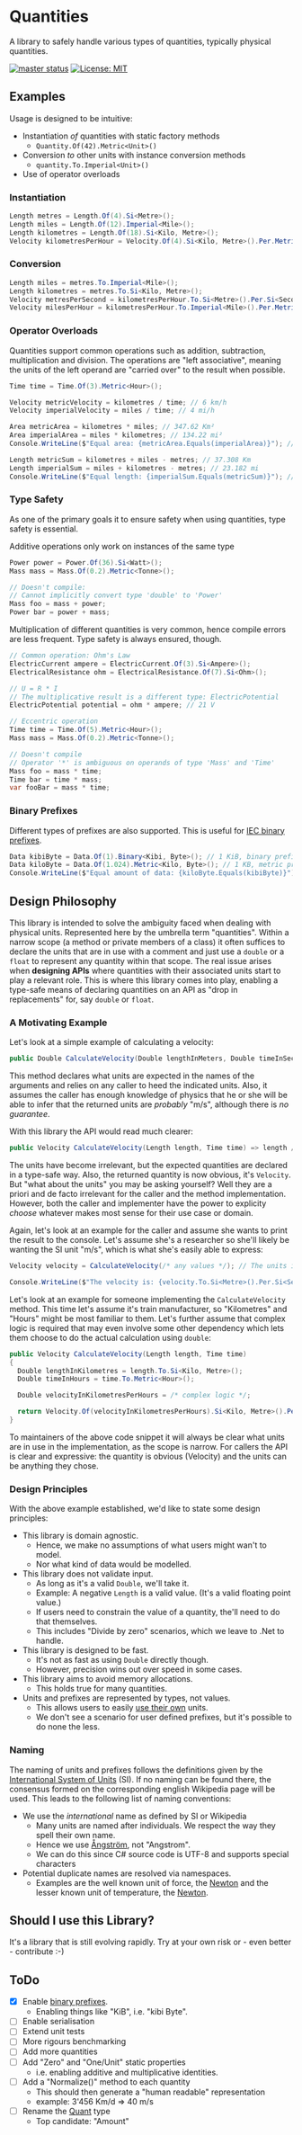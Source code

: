 # Quantities

A library to safely handle various types of quantities, typically physical quantities.

[![master status](https://github.com/atmoos/Quantities/actions/workflows/dotnet.yml/badge.svg)](https://github.com/atmoos/Quantities/actions/workflows/dotnet.yml)
[![License: MIT](https://img.shields.io/badge/License-MIT-yellow.svg)](https://github.com/atmoos/Quantities/blob/master/LICENSE)

## Examples

Usage is designed to be intuitive:

- Instantiation *of* quantities with static factory methods
  - `Quantity.Of(42).Metric<Unit>()`
- Conversion *to* other units with instance conversion methods
  - `quantity.To.Imperial<Unit>()`
- Use of operator overloads

### Instantiation

```csharp
Length metres = Length.Of(4).Si<Metre>();
Length miles = Length.Of(12).Imperial<Mile>();
Length kilometres = Length.Of(18).Si<Kilo, Metre>();
Velocity kilometresPerHour = Velocity.Of(4).Si<Kilo, Metre>().Per.Metric<Hour>();
```

### Conversion

```csharp
Length miles = metres.To.Imperial<Mile>();
Length kilometres = metres.To.Si<Kilo, Metre>();
Velocity metresPerSecond = kilometresPerHour.To.Si<Metre>().Per.Si<Second>();
Velocity milesPerHour = kilometresPerHour.To.Imperial<Mile>().Per.Metric<Hour>();
```

### Operator Overloads

Quantities support common operations such as addition, subtraction, multiplication and division. The operations are "left associative", meaning the units of the left operand are "carried over" to the result when possible.

```csharp
Time time = Time.Of(3).Metric<Hour>();

Velocity metricVelocity = kilometres / time; // 6 km/h
Velocity imperialVelocity = miles / time; // 4 mi/h

Area metricArea = kilometres * miles; // 347.62 Km²
Area imperialArea = miles * kilometres; // 134.22 mi²
Console.WriteLine($"Equal area: {metricArea.Equals(imperialArea)}"); // Equal area: True

Length metricSum = kilometres + miles - metres; // 37.308 Km
Length imperialSum = miles + kilometres - metres; // 23.182 mi
Console.WriteLine($"Equal length: {imperialSum.Equals(metricSum)}"); // Equal length: True
```

### Type Safety

As one of the primary goals it to ensure safety when using quantities, type safety is essential.

Additive operations only work on instances of the same type

```csharp
Power power = Power.Of(36).Si<Watt>();
Mass mass = Mass.Of(0.2).Metric<Tonne>();

// Doesn't compile:
// Cannot implicitly convert type 'double' to 'Power'
Mass foo = mass + power;
Power bar = power + mass;
```

Multiplication of different quantities is very common, hence compile errors are less frequent. Type safety is always ensured, though.

```csharp
// Common operation: Ohm's Law
ElectricCurrent ampere = ElectricCurrent.Of(3).Si<Ampere>();
ElectricalResistance ohm = ElectricalResistance.Of(7).Si<Ohm>();

// U = R * I
// The multiplicative result is a different type: ElectricPotential
ElectricPotential potential = ohm * ampere; // 21 V

// Eccentric operation
Time time = Time.Of(5).Metric<Hour>();
Mass mass = Mass.Of(0.2).Metric<Tonne>();

// Doesn't compile
// Operator '*' is ambiguous on operands of type 'Mass' and 'Time'
Mass foo = mass * time;
Time bar = time * mass;
var fooBar = mass * time;
```

### Binary Prefixes

Different types of prefixes are also supported. This is useful for [IEC binary prefixes](https://en.wikipedia.org/wiki/Binary_prefix).

```csharp
Data kibiByte = Data.Of(1).Binary<Kibi, Byte>(); // 1 KiB, binary prefix
Data kiloByte = Data.Of(1.024).Metric<Kilo, Byte>(); // 1 KB, metric prefix
Console.WriteLine($"Equal amount of data: {kiloByte.Equals(kibiByte)}"); // Equal amount of data: True
```

## Design Philosophy

This library is intended to solve the ambiguity faced when dealing with physical units. Represented here by the umbrella term "quantities". Within a narrow scope (a method or private members of a class) it often suffices to declare the units that are in use with a comment and just use a `double` or a `float` to represent any quantity within that scope. The real issue arises when **designing APIs** where quantities with their associated units start to play a relevant role.
This is where this library comes into play, enabling a type-safe means of declaring quantities on an API as "drop in replacements" for, say `double` or `float`.

### A Motivating Example

Let's look at a simple example of calculating a velocity:

```csharp
public Double CalculateVelocity(Double lengthInMeters, Double timeInSeconds) => lengthInMeters / timeInSeconds;
```

This method declares what units are expected in the names of the arguments and relies on any caller to heed the indicated units. Also, it assumes the caller has enough knowledge of physics that he or she will be able to infer that the returned units are *probably* "m/s", although there is *no guarantee*.

With this library the API would read much clearer:

```csharp
public Velocity CalculateVelocity(Length length, Time time) => length / time;
```

The units have become irrelevant, but the expected quantities are declared in a type-safe way. Also, the returned quantity is now obvious, it's `Velocity`. But "what about the units" you may be asking yourself? Well they are a priori and de facto irrelevant for the caller and the method implementation. However, both the caller and implementer have the power to explicity *choose* whatever makes most sense for their use case or domain.

Again, let's look at an example for the caller and assume she wants to print the result to the console. Let's assume she's a researcher so she'll likely be wanting the SI unit "m/s", which is what she's easily able to express:

```csharp
Velocity velocity = CalculateVelocity(/* any values */); // The units in which the calculation is performed are irrelevant.

Console.WriteLine($"The velocity is: {velocity.To.Si<Metre>().Per.Si<Second>()}"); // The velocity is: 42 m/s;
```

Let's look at an example for someone implementing the `CalculateVelocity` method. This time let's assume it's train manufacturer, so "Kilometres" and "Hours" might be most familiar to them. Let's further assume that complex logic is required that may even involve some other dependency which lets them choose to do the actual calculation using `double`:

```csharp
public Velocity CalculateVelocity(Length length, Time time)
{
  Double lengthInKilometres = length.To.Si<Kilo, Metre>();
  Double timeInHours = time.To.Metric<Hour>();

  Double velocityInKilometresPerHours = /* complex logic */;

  return Velocity.Of(velocityInKilometresPerHours).Si<Kilo, Metre>().Per.Metric<Hour>();
}
```

To maintainers of the above code snippet it will always be clear what units are in use in the implementation, as the scope is narrow. For callers the API is clear and expressive: the quantity is obvious (Velocity) and the units can be anything they chose.

### Design Principles

With the above example established, we'd like to state some design principles:

- This library is domain agnostic.
  - Hence, we make no assumptions of what users might wan't to model.
  - Nor what kind of data would be modelled.
- This library does not validate input.
  - As long as it's a valid `Double`, we'll take it.
  - Example: A negative `Length` is a valid value. (It's a valid floating point value.)
  - If users need to constrain the value of a quantity, the'll need to do that themselves.
  - This includes "Divide by zero" scenarios, which we leave to .Net to handle.
- This library is designed to be fast.
  - It's not as fast as using `Double` directly though.
  - However, precision wins out over speed in some cases.
- This library aims to avoid memory allocations.
  - This holds true for many quantities.
- Units and prefixes are represented by types, not values.
  - This allows users to easily [use their own](./quantities.test/UserDefined.cs) units.
  - We don't see a scenario for user defined prefixes, but it's possible to do none the less.

### Naming

The naming of units and prefixes follows the definitions given by the [International System of Units](https://en.wikipedia.org/wiki/International_System_of_Units) (SI). If no naming can be found there, the consensus formed on the corresponding english Wikipedia page will be used.
This leads to the following list of naming conventions:

- We use the *international* name as defined by SI or Wikipedia
  - Many units are named after individuals. We respect the way they spell their own name.
  - Hence we use [Ångström](./quantities/units/Si/Metric/Ångström.cs), not "Angstrom".
  - We can do this since C# source code is UTF-8 and supports special characters
- Potential duplicate names are resolved via namespaces.
  - Examples are the well known unit of force, the [Newton](./quantities/units/Si/Derived/Newton.cs) and the lesser known unit of temperature, the [Newton](./quantities/units/NonStandard/Temperature/Newton.cs).

## Should I use this Library?

It's a library that is still evolving rapidly. Try at your own risk or - even better - contribute :-)

## ToDo

- [x] Enable [binary prefixes](https://en.wikipedia.org/wiki/Binary_prefix).
  - Enabling things like "KiB", i.e. "kibi Byte".
- [ ] Enable serialisation
- [ ] Extend unit tests
- [ ] More rigours benchmarking
- [ ] Add more quantities
- [ ] Add "Zero" and "One/Unit" static properties
  - i.e. enabling additive and multiplicative identities.
- [ ] Add a "Normalize()" method to each quantity
  - This should then generate a "human readable" representation
  - example: 3'456 Km/d => 40 m/s
- [ ] Rename the [Quant](quantities/measures/Quant.cs) type
  - Top candidate: "Amount"
